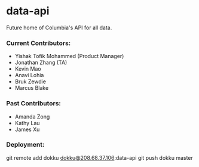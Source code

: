 # data-api

Future home of Columbia's API for all data.

### Current Contributors:
- Yishak Tofik Mohammed (Product Manager)
- Jonathan Zhang (TA)
- Kevin Mao
- Anavi Lohia
- Bruk Zewdie
- Marcus Blake 

### Past Contributors: 
- Amanda Zong
- Kathy Lau
- James Xu

### Deployment:
git remote add dokku dokku@208.68.37.106:data-api
git push dokku master
